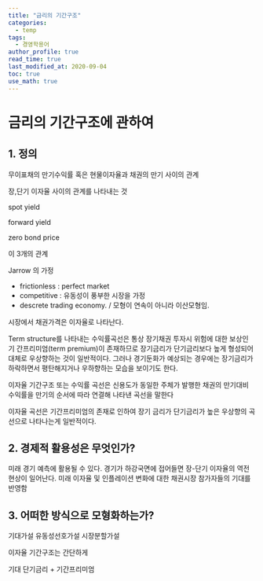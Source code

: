 ```yaml
---
title: "금리의 기간구조"
categories:
  - temp
tags:
  - 경영학용어
author_profile: true
read_time: true
last_modified_at: 2020-09-04
toc: true
use_math: true
---
```


# 금리의 기간구조에 관하여

## 1. 정의

무이표채의 만기수익률 혹은 현물이자율과 채권의 만기 사이의 관계

장,단기 이자율 사이의 관계를 나타내는 것

spot yield

forward yield

zero bond price

이 3개의 관계

Jarrow 의 가정

- frictionless : perfect market
- competitive : 유동성이 풍부한 시장을 가정
- descrete trading economy. / 모형이 연속이 아니라 이산모형임.

시장에서 채권가격은 이자율로 나타난다.

Term structure를 나타내는 수익률곡선은 통상 장기채권 투자시 위험에 대한 보상인 기
간프리미엄(term premium)이 존재하므로 장기금리가 단기금리보다 높게 형성되어 대체로
우상향하는 것이 일반적이다. 그러나 경기둔화가 예상되는 경우에는 장기금리가 하락하면서
평탄해지거나 우하향하는 모습을 보이기도 한다.

이자율 기간구조 또는 수익률 곡선은 신용도가 동일한 주체가 발행한 채권의 만기대비 수익률을 만기의 순서에 따라 연결해 나타낸 곡선을
말한다

이자율 곡선은 기간프리미엄의 존재로 인하여 장기 금리가 단기금리가 높은 우상향의 곡선으로 나타나는게 일반적이다.

## 2. 경제적 활용성은 무엇인가?

미래 경기 예측에 활용될 수 있다. 경기가 하강국면에 접어들면 장-단기 이자율의 역전현상이 일어난다.
미래 이자율 및 인플레이션 변화에 대한 채권시장 참가자들의 기대를 반영함

## 3. 어떠한 방식으로 모형화하는가?

기대가설
유동성선호가설
시장분할가설

이자율 기간구조는 간단하게

기대 단기금리 + 기간프리미엄

